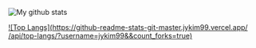 ![My github stats](https://github-readme-stats.vercel.app/api?username=jykim99&count_private=true&&show_icons=true&&theme=radical&&hide=stars,contribs,prs,issues,contribs&&locale=kr)

[![Top Langs](https://github-readme-stats-git-master.jykim99.vercel.app/
/api/top-langs/?username=jykim99&&count_forks=true)](https://github.com/anuraghazra/github-readme-stats)
